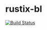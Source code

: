 # rustix-bl
[![Build Status](https://travis-ci.org/n3phtys/rustix-bl.svg?branch=master)](https://travis-ci.org/n3phtys/rustix-bl)
